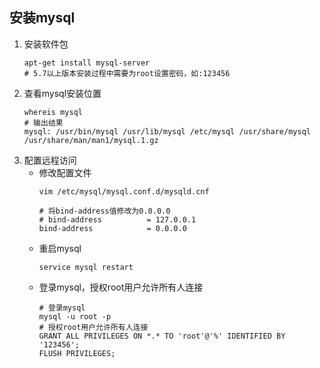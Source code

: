 ## 安装mysql

1. 安装软件包
    ```shell 
    apt-get install mysql-server
    # 5.7以上版本安装过程中需要为root设置密码，如:123456
    ```
2. 查看mysql安装位置
    ```shell 
    whereis mysql
    # 输出结果
    mysql: /usr/bin/mysql /usr/lib/mysql /etc/mysql /usr/share/mysql /usr/share/man/man1/mysql.1.gz
    ```
3. 配置远程访问
    + 修改配置文件
        ```shell 
        vim /etc/mysql/mysql.conf.d/mysqld.cnf
        
        # 将bind-address值修改为0.0.0.0
        # bind-address          = 127.0.0.1
        bind-address            = 0.0.0.0
        ```
    + 重启mysql
        ```shell 
        service mysql restart       
        ```
    + 登录mysql，授权root用户允许所有人连接
        ```shell 
        # 登录mysql
        mysql -u root -p
        # 授权root用户允许所有人连接
        GRANT ALL PRIVILEGES ON *.* TO 'root'@'%' IDENTIFIED BY '123456';
        FLUSH PRIVILEGES;
        ```